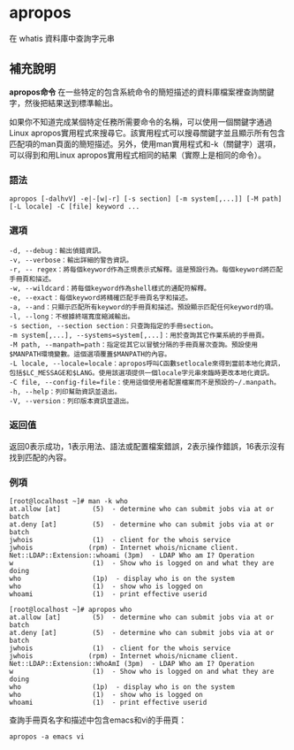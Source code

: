 apropos
===

在 whatis 資料庫中查詢字元串

## 補充說明

**apropos命令** 在一些特定的包含系統命令的簡短描述的資料庫檔案裡查詢關鍵字，然後把結果送到標準輸出。 

如果你不知道完成某個特定任務所需要命令的名稱，可以使用一個關鍵字通過Linux apropos實用程式來搜尋它。該實用程式可以搜尋關鍵字並且顯示所有包含匹配項的man頁面的簡短描述。另外，使用man實用程式和-k（關鍵字）選項，可以得到和用Linux apropos實用程式相同的結果（實際上是相同的命令）。

### 語法

```
apropos [-dalhvV] -e|-[w|-r] [-s section] [-m system[,...]] [-M path] [-L locale] -C [file] keyword ...
```

### 選項

```
-d, --debug：輸出偵錯資訊。
-v, --verbose：輸出詳細的警告資訊。
-r, -- regex：將每個keyword作為正規表示式解釋。這是預設行為。每個keyword將匹配手冊頁和描述。
-w, --wildcard：將每個keyword作為shell樣式的通配符解釋。
-e, --exact：每個keyword將精確匹配手冊頁名字和描述。
-a, --and：只顯示匹配所有keyword的手冊頁和描述。預設顯示匹配任何keyword的項。
-l, --long：不根據終端寬度縮減輸出。
-s section, --section section：只查詢指定的手冊section。
-m system[,...], --systems=system[,...]：用於查詢其它作業系統的手冊頁。
-M path, --manpath=path：指定從其它以冒號分隔的手冊頁層次查詢。預設使用$MANPATH環境變數。這個選項覆蓋$MANPATH的內容。
-L locale, --locale=locale：apropos呼叫C函數setlocale來得到當前本地化資訊，包括$LC_MESSAGE和$LANG。使用該選項提供一個locale字元串來臨時更改本地化資訊。
-C file, --config-file=file：使用這個使用者配置檔案而不是預設的~/.manpath。
-h, --help：列印幫助資訊並退出。
-V, --version：列印版本資訊並退出。
```

### 返回值

返回0表示成功，1表示用法、語法或配置檔案錯誤，2表示操作錯誤，16表示沒有找到匹配的內容。

### 例項

```
[root@localhost ~]# man -k who
at.allow [at]        (5)  - determine who can submit jobs via at or batch
at.deny [at]         (5)  - determine who can submit jobs via at or batch
jwhois               (1)  - client for the whois service
jwhois              (rpm) - Internet whois/nicname client.
Net::LDAP::Extension::whoami (3pm)  - LDAP Who am I? Operation
w                    (1)  - Show who is logged on and what they are doing
who                  (1p)  - display who is on the system
who                  (1)  - show who is logged on
whoami               (1)  - print effective userid

[root@localhost ~]# apropos who
at.allow [at]        (5)  - determine who can submit jobs via at or batch
at.deny [at]         (5)  - determine who can submit jobs via at or batch
jwhois               (1)  - client for the whois service
jwhois              (rpm) - Internet whois/nicname client.
Net::LDAP::Extension::WhoAmI (3pm)  - LDAP Who am I? Operation
w                    (1)  - Show who is logged on and what they are doing
who                  (1p)  - display who is on the system
who                  (1)  - show who is logged on
whoami               (1)  - print effective userid
```

查詢手冊頁名字和描述中包含emacs和vi的手冊頁：

```
apropos -a emacs vi
```


<!-- Linux命令列搜尋引擎：https://jaywcjlove.github.io/linux-command/ -->
